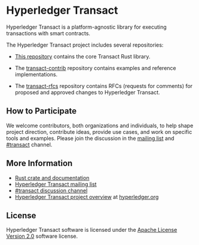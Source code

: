 # Hyperledger Transact

Hyperledger Transact is a platform-agnostic library for executing transactions
with smart contracts.

The Hyperledger Transact project includes several repositories:

- [This repository](https://github.com/bitwiseio/transact) contains the core
  Transact Rust library.

- The [transact-contrib](https://github.com/bitwiseio/transact-contrib)
  repository contains examples and reference implementations.

- The [transact-rfcs](https://github.com/bitwiseio/transact-rfcs) repository
  contains RFCs (requests for comments) for proposed and approved changes to
  Hyperledger Transact.

## How to Participate

We welcome contributors, both organizations and individuals, to help shape
project direction, contribute ideas, provide use cases, and work on specific
tools and examples. Please join the discussion in the [mailing
list](https://lists.hyperledger.org/g/transact) and
[#transact](https://chat.hyperledger.org/channel/transact) channel.

## More Information

- [Rust crate and documentation](https://crates.io/crates/transact)
- [Hyperledger Transact mailing list](https://lists.hyperledger.org/g/transact)
- [#transact discussion channel](https://chat.hyperledger.org/channel/transact)
- [Hyperledger Transact project overview](https://www.hyperledger.org/projects/transact) at
  [hyperledger.org](https://www.hyperledger.org)

## License

Hyperledger Transact software is licensed under the [Apache License Version
2.0](LICENSE) software license.
